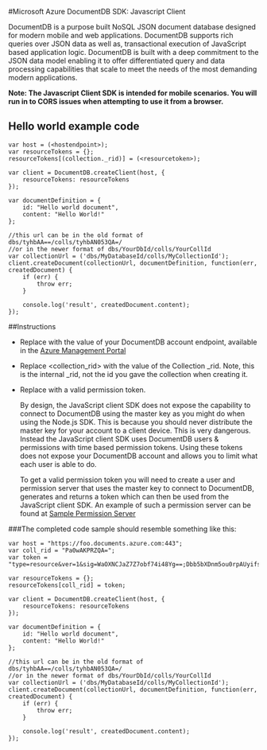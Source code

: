 #Microsoft Azure DocumentDB SDK: Javascript Client

DocumentDB is a purpose built NoSQL JSON document database designed for modern mobile and web applications. DocumentDB supports rich queries over JSON data as well as, transactional execution of JavaScript based application logic. DocumentDB is built with a deep commitment to the JSON data model enabling it to offer differentiated query and data processing capabilities that scale to meet the needs of the most demanding modern applications.

**Note: The Javascript Client SDK is intended for mobile scenarios. You will run in to CORS issues when attempting to use it from a browser.**

## Hello world example code

    var host = (<hostendpoint>); 
    var resourceTokens = {};
	resourceTokens[(collection._rid)] = (<resourcetoken>); 

    var client = DocumentDB.createClient(host, {
        resourceTokens: resourceTokens
    });
	
    var documentDefinition = {
        id: "Hello world document",
        content: "Hello World!"
    };
	
	//this url can be in the old format of dbs/tyhbAA==/colls/tyhbAN053QA=/
	//or in the newer format of dbs/YourDbId/colls/YourCollId
    var collectionUrl = ('dbs/MyDatabaseId/colls/MyCollectionId');	
    client.createDocument(collectionUrl, documentDefinition, function(err, createdDocument) {
        if (err) {
            throw err;
        }

        console.log('result', createdDocument.content);
    });

##Instructions
 - Replace <hostendpoint> with the value of your DocumentDB account endpoint, available in the [Azure Management Portal](portal.azure.com)
 
 - Replace <collection_rid> with the value of the Collection _rid. Note, this is the internal _rid, not the id you gave the collection when creating it.
 
 - Replace <resourcetoken> with a valid permission token. 

   	By design, the JavaScript client SDK does not expose the capability to connect to DocumentDB using the master key as you might do when using the Node.js SDK. This is because you should never distribute the master key for your account to a client device. This is very dangerous. 
   	Instead the JavaScript client SDK uses DocumentDB users & permissions with time based permission tokens. Using these tokens does not expose your DocumentDB account and allows you to limit what each user is able to do. 

   	To get a valid permission token you will need to create a user and permission server that uses the master key to connect to DocumentDB, generates and returns a token which can then be used from the JavaScript client SDK. An example of such a permission server can be found at [Sample Permission Server](https://github.com/Azure/azure-documentdb-js/tree/master/client/samples/Sample%20Persmission%20Server)  

###The completed code sample should resemble something like this:

    var host = "https://foo.documents.azure.com:443";
	var coll_rid = "Pa0wAKPRZQA=";
	var token = "type=resource&ver=1&sig=WaOXNCJaZ7Z7obf74i48Yg==;Dbb5bXDnm5ou0rpAUyifsFR5VNIsfSTeuad81P7zC7ytJtSwLCLnw9ne99vuIH8/giBsYIrqtXE5PYDs2idLfdJ4+K3bfT8BJgWqdgIuIEE/nvVpdEQ85y1azPXO7F+wXwBzK4eH2wQ0yMudy+petUdnN1GR3VJNsuNTZ1j+mnLLT/FLpFjWLVyI2dTLe7KHM0FvnczVZmT9wGJV8rUMjgjV9oG552DAev9exPGnj4E=";
	
    var resourceTokens = {};
	resourceTokens[coll_rid] = token; 
	
    var client = DocumentDB.createClient(host, {
        resourceTokens: resourceTokens
    });
	
    var documentDefinition = {
        id: "Hello world document",
        content: "Hello World!"
    };
	
	//this url can be in the old format of dbs/tyhbAA==/colls/tyhbAN053QA=/
	//or in the newer format of dbs/YourDbId/colls/YourCollId
    var collectionUrl = ('dbs/MyDatabaseId/colls/MyCollectionId');	
    client.createDocument(collectionUrl, documentDefinition, function(err, createdDocument) {
        if (err) {
            throw err;
        }

        console.log('result', createdDocument.content);
    });
